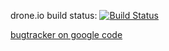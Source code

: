 drone.io build status: [![Build Status](https://drone.io/github.com/oleksiyy/deadbeef/status.png)](https://drone.io/github.com/oleksiyy/deadbeef/latest)

[bugtracker on google code](http://code.google.com/p/ddb/issues/list)
